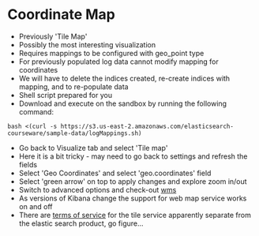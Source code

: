 # Coordinate Map #

* Previously 'Tile Map'
* Possibly the most interesting visualization
* Requires mappings to be configured with geo_point type
* For previously populated log data cannot modify mapping for coordinates
* We will have to delete the indices created, re-create indices with mapping, and to re-populate data
* Shell script prepared for you
* Download and execute on the sandbox by running the following command:
```
bash <(curl -s https://s3.us-east-2.amazonaws.com/elasticsearch-courseware/sample-data/logMappings.sh)
```
* Go back to Visualize tab and select 'Tile map'
* Here it is a bit tricky - may need to go back to settings and refresh the fields
* Select 'Geo Coordinates' and select 'geo.coordinates' field
* Select 'green arrow' on top to apply changes and explore zoom in/out
* Switch to advanced options and check-out <a href="https://en.wikipedia.org/wiki/Web_Map_Service" target="_blank">wms</a>
* As versions of Kibana change the support for web map service works on and off
* There are <a href="https://www.elastic.co/elastic-tile-service" target="_blank">terms of service</a> for the tile service apparently separate from the elastic search product, go figure...